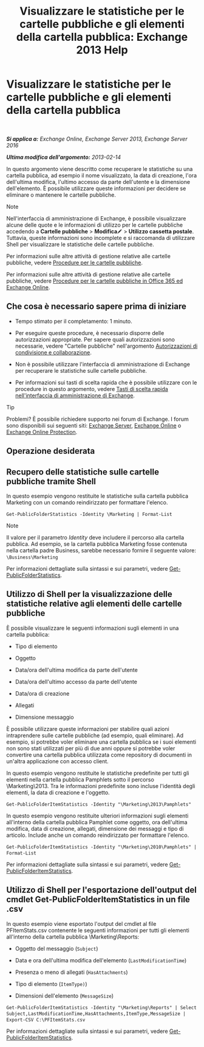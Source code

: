 ﻿---
title: 'Visualizzare le statistiche per le cartelle pubbliche e gli elementi della cartella pubblica: Exchange 2013 Help'
TOCTitle: Visualizzare le statistiche per le cartelle pubbliche e gli elementi della cartella pubblica
ms:assetid: 4e412710-9a74-4649-ab01-502e969a7eda
ms:mtpsurl: https://technet.microsoft.com/it-it/library/Aa997949(v=EXCHG.150)
ms:contentKeyID: 50480645
ms.date: 05/22/2018
mtps_version: v=EXCHG.150
ms.translationtype: MT
---

# Visualizzare le statistiche per le cartelle pubbliche e gli elementi della cartella pubblica

 

_**Si applica a:** Exchange Online, Exchange Server 2013, Exchange Server 2016_

_**Ultima modifica dell'argomento:** 2013-02-14_

In questo argomento viene descritto come recuperare le statistiche su una cartella pubblica, ad esempio il nome visualizzato, la data di creazione, l'ora dell'ultima modifica, l'ultimo accesso da parte dell'utente e la dimensione dell'elemento. È possibile utilizzare queste informazioni per decidere se eliminare o mantenere le cartelle pubbliche.


> [!NOTE]
> Nell'interfaccia di amministrazione di Exchange, è possibile visualizzare alcune delle quote e le informazioni di utilizzo per le cartelle pubbliche accedendo a <STRONG>Cartelle pubbliche</STRONG> &gt; <STRONG>Modifica</STRONG><IMG title="Icona Modifica" alt="Icona Modifica" src="images/JJ218640.6f53ccb2-1f13-4c02-bea0-30690e6ea71d(EXCHG.150).gif"> &gt; <STRONG>Utilizzo cassetta postale</STRONG>. Tuttavia, queste informazioni sono incomplete e si raccomanda di utilizzare Shell per visualizzare le statistiche delle cartelle pubbliche.



Per informazioni sulle altre attività di gestione relative alle cartelle pubbliche, vedere [Procedure per le cartelle pubbliche](public-folder-procedures-exchange-2013-help.md).

Per informazioni sulle altre attività di gestione relative alle cartelle pubbliche, vedere [Procedure per le cartelle pubbliche in Office 365 ed Exchange Online](https://technet.microsoft.com/it-it/library/jj966272\(v=exchg.150\)).

## Che cosa è necessario sapere prima di iniziare

  - Tempo stimato per il completamento: 1 minuto.

  - Per eseguire queste procedure, è necessario disporre delle autorizzazioni appropriate. Per sapere quali autorizzazioni sono necessarie, vedere "Cartelle pubbliche" nell'argomento [Autorizzazioni di condivisione e collaborazione](sharing-and-collaboration-permissions-exchange-2013-help.md).

  - Non è possibile utilizzare l'interfaccia di amministrazione di Exchange per recuperare le statistiche sulle cartelle pubbliche.

  - Per informazioni sui tasti di scelta rapida che è possibile utilizzare con le procedure in questo argomento, vedere [Tasti di scelta rapida nell'interfaccia di amministrazione di Exchange](keyboard-shortcuts-in-the-exchange-admin-center-exchange-online-protection-help.md).


> [!TIP]
> Problemi? È possibile richiedere supporto nei forum di Exchange. I forum sono disponibili sui seguenti siti: <A href="https://go.microsoft.com/fwlink/p/?linkid=60612">Exchange Server</A>, <A href="https://go.microsoft.com/fwlink/p/?linkid=267542">Exchange Online</A> o <A href="https://go.microsoft.com/fwlink/p/?linkid=285351">Exchange Online Protection</A>.



## Operazione desiderata

## Recupero delle statistiche sulle cartelle pubbliche tramite Shell

In questo esempio vengono restituite le statistiche sulla cartella pubblica Marketing con un comando reindirizzato per formattare l'elenco.

    Get-PublicFolderStatistics -Identity \Marketing | Format-List


> [!NOTE]
> Il valore per il parametro <EM>Identity</EM> deve includere il percorso alla cartella pubblica. Ad esempio, se la cartella pubblica Marketing fosse contenuta nella cartella padre Business, sarebbe necessario fornire il seguente valore: <CODE>\Business\Marketing</CODE>



Per informazioni dettagliate sulla sintassi e sui parametri, vedere [Get-PublicFolderStatistics](https://technet.microsoft.com/it-it/library/aa998663\(v=exchg.150\)).

## Utilizzo di Shell per la visualizzazione delle statistiche relative agli elementi delle cartelle pubbliche

È possibile visualizzare le seguenti informazioni sugli elementi in una cartella pubblica:

  - Tipo di elemento

  - Oggetto

  - Data/ora dell'ultima modifica da parte dell'utente

  - Data/ora dell'ultimo accesso da parte dell'utente

  - Data/ora di creazione

  - Allegati

  - Dimensione messaggio

È possibile utilizzare queste informazioni per stabilire quali azioni intraprendere sulle cartelle pubbliche (ad esempio, quali eliminare). Ad esempio, si potrebbe voler eliminare una cartella pubblica se i suoi elementi non sono stati utilizzati per più di due anni oppure si potrebbe voler convertire una cartella pubblica utilizzata come repository di documenti in un'altra applicazione con accesso client.

In questo esempio vengono restituite le statistiche predefinite per tutti gli elementi nella cartella pubblica Pamphlets sotto il percorso \\Marketing\\2013. Tra le informazioni predefinite sono incluse l'identità degli elementi, la data di creazione e l'oggetto.

    Get-PublicFolderItemStatistics -Identity "\Marketing\2013\Pamphlets"

In questo esempio vengono restituite ulteriori informazioni sugli elementi all'interno della cartella pubblica Pamphlet come oggetto, ora dell'ultima modifica, data di creazione, allegati, dimensione dei messaggi e tipo di articolo. Include anche un comando reindirizzato per formattare l'elenco.

    Get-PublicFolderItemStatistics -Identity "\Marketing\2010\Pamphlets" | Format-List

Per informazioni dettagliate sulla sintassi e sui parametri, vedere [Get-PublicFolderItemStatistics](https://technet.microsoft.com/it-it/library/ee332344\(v=exchg.150\)).

## Utilizzo di Shell per l'esportazione dell'output del cmdlet Get-PublicFolderItemStatistics in un file .csv

In questo esempio viene esportato l'output del cmdlet al file PFItemStats.csv contenente le seguenti informazioni per tutti gli elementi all'interno della cartella pubblica \\Marketing\\Reports:

  - Oggetto del messaggio (`Subject`)

  - Data e ora dell'ultima modifica dell'elemento (`LastModificationTime`)

  - Presenza o meno di allegati (`HasAttachments`)

  - Tipo di elemento (`ItemType)`)

  - Dimensioni dell'elemento (`MessageSize`)

<!-- end list -->

    Get-PublicFolderItemStatistics -Identity "\Marketing\Reports" | Select Subject,LastModificationTime,HasAttachments,ItemType,MessageSize | Export-CSV C:\PFItemStats.csv

Per informazioni dettagliate sulla sintassi e sui parametri, vedere [Get-PublicFolderItemStatistics](https://technet.microsoft.com/it-it/library/ee332344\(v=exchg.150\)).

